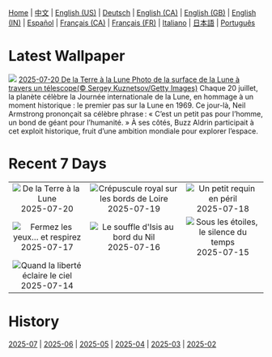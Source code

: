 [Home](../README.md) | [中文](zh-CN.md) | [English (US)](en-US.md) | [Deutsch](de-DE.md) | [English (CA)](en-CA.md) | [English (GB)](en-GB.md) | [English (IN)](en-IN.md) | [Español](es-ES.md) | [Français (CA)](fr-CA.md) | [Français (FR)](fr-FR.md) | [Italiano](it-IT.md) | [日本語](ja-JP.md) | [Português](pt-BR.md)

# Latest Wallpaper
![](https://www.bing.com/th?id=OHR.BigMoon_FR-FR5081716230_UHD.jpg)
[2025-07-20 De la Terre à la Lune Photo de la surface de la Lune à travers un télescope(© Sergey Kuznetsov/Getty Images)](https://www.bing.com/th?id=OHR.BigMoon_FR-FR5081716230_UHD.jpg)
Chaque 20 juillet, la planète célèbre la Journée internationale de la Lune, en hommage à un moment historique : le premier pas sur la Lune en 1969. Ce jour-là, Neil Armstrong prononçait sa célèbre phrase : « C’est un petit pas pour l’homme, un bond de géant pour l’humanité. » À ses côtés, Buzz Aldrin participait à cet exploit historique, fruit d’une ambition mondiale pour explorer l’espace.

# Recent 7 Days
|  |  |  |
|:---:|:---:|:---:|
| ![](https://www.bing.com/th?id=OHR.BigMoon_FR-FR5081716230_400x240.jpg "De la Terre à la Lune") 2025-07-20 | ![](https://www.bing.com/th?id=OHR.Saumur_FR-FR4957130952_400x240.jpg "Crépuscule royal sur les bords de Loire") 2025-07-19 | ![](https://www.bing.com/th?id=OHR.YoungShark_FR-FR2342809860_400x240.jpg "Un petit requin en péril") 2025-07-18 |
| ![](https://www.bing.com/th?id=OHR.FranceLavender_FR-FR3750510454_400x240.jpg "Fermez les yeux… et respirez") 2025-07-17 | ![](https://www.bing.com/th?id=OHR.TemplePhilae_FR-FR2354978280_400x240.jpg "Le souffle d'Isis au bord du Nil") 2025-07-16 | ![](https://www.bing.com/th?id=OHR.PerseidsPine_FR-FR2065918536_400x240.jpg "Sous les étoiles, le silence du temps") 2025-07-15 |
| ![](https://www.bing.com/th?id=OHR.BastilleDayCelebration_FR-FR1452357775_400x240.jpg "Quand la liberté éclaire le ciel") 2025-07-14 |  |  |

# History
[2025-07](../archives/wallpaper/fr-FR/w_2025_07.md) | [2025-06](../archives/wallpaper/fr-FR/w_2025_06.md) | [2025-05](../archives/wallpaper/fr-FR/w_2025_05.md) | [2025-04](../archives/wallpaper/fr-FR/w_2025_04.md) | [2025-03](../archives/wallpaper/fr-FR/w_2025_03.md) | [2025-02](../archives/wallpaper/fr-FR/w_2025_02.md)
